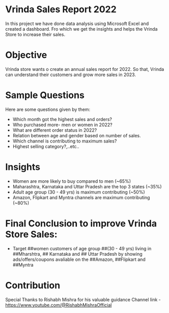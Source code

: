 # Vrinda Sales Report 2022
In this project we have done data analysis using Microsoft Excel and created a dashboard. Fro which we get the insights and helps the Vrinda Store to increase their sales.

# Objective 
Vrinda store wants o create an annual sales report for 2022. So that, Vrinda can understand their customers and grow more sales in 2023.

# Sample Questions
Here are some questions given by them:
- Which month got the highest sales and orders?
- Who purchased more- men or women in 2022?
- What are different order status in 2022?
- Relation between age and gender based on number of sales.
- Which channel is contributing to maximum sales?
- Highest selling category?,..etc..

# Insights
- Women are more likely to buy compared to men (~65%)
- Maharashtra, Karnataka and Uttar Pradesh are the top 3 states (~35%)
- Adult age group (30 - 49 yrs) is maximum contributing (~50%)
- Amazon, Flipkart and Myntra channels are maximum contributing (~80%)

# Final Conclusion to improve Vrinda Store Sales:
- Target ##women customers of age group ##(30 - 49 yrs) living in ##Mharshtra, ## Karnataka and ## Uttar Pradesh by showing ads/offers/coupons avaliable on the ##Amazon, ##Flipkart and ##Myntra

# Contribution
Special Thanks to Rishabh Mishra for his valuable guidance 
Channel link - https://www.youtube.com/@RishabhMishraOfficial

